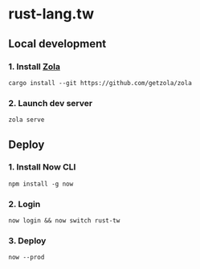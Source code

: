 # rust-lang.tw

## Local development

### 1. Install [Zola](https://www.getzola.org/)

```
cargo install --git https://github.com/getzola/zola
```

### 2. Launch dev server

```
zola serve
```

## Deploy

### 1. Install Now CLI

```
npm install -g now
```

### 2. Login

```
now login && now switch rust-tw
```

### 3. Deploy

```
now --prod
```
